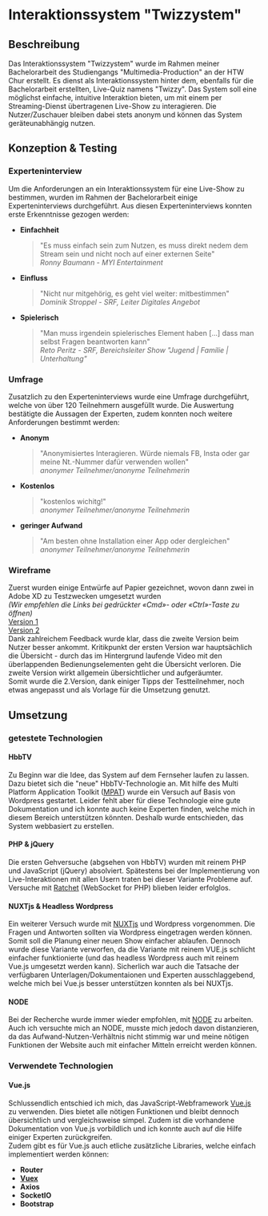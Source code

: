 # Interaktionssystem "Twizzystem"

## Beschreibung

Das Interaktionssystem "Twizzystem" wurde im Rahmen meiner Bachelorarbeit des Studiengangs "Multimedia-Production" an der HTW Chur erstellt. Es dienst als Interaktionssystem hinter dem, ebenfalls für die Bachelorarbeit erstellten, Live-Quiz namens "Twizzy".
Das System soll eine möglichst einfache, intuitive Interaktion bieten, um mit einem per Streaming-Dienst übertragenen Live-Show zu interagieren. Die Nutzer/Zuschauer bleiben dabei stets anonym und können das System geräteunabhängig nutzen.

## Konzeption & Testing

### Experteninterview
Um die Anforderungen an ein Interaktionssystem für eine Live-Show zu bestimmen, wurden im Rahmen der Bachelorarbeit einige Experteninterviews durchgeführt. Aus diesen Experteninterviews konnten erste Erkenntnisse gezogen werden:
* __Einfachheit__
  > "Es muss einfach sein zum Nutzen, es muss direkt nedem dem Stream sein und nicht noch auf einer externen Seite"
  <br>_Ronny Baumann - MYI Entertainment_
* __Einfluss__
  > "Nicht nur mitgehörig, es geht viel weiter: mitbestimmen"
  <br>_Dominik Stroppel - SRF, Leiter Digitales Angebot_
* __Spielerisch__
  > "Man muss irgendein spielerisches Element haben [...] dass man selbst Fragen beantworten kann"
  <br>_Reto Peritz - SRF, Bereichsleiter Show "Jugend | Familie | Unterhaltung"_

### Umfrage
Zusatzlich zu den Experteninterviews wurde eine Umfrage durchgeführt, welche von über 120 Teilnehmern ausgefüllt wurde. Die Auswertung bestätigte die Aussagen der Experten, zudem konnten noch weitere Anforderungen bestimmt werden:
* __Anonym__
  > "Anonymisiertes Interagieren. Würde niemals FB, Insta oder gar meine Nt.-Nummer dafür verwenden wollen"
  <br>_anonymer Teilnehmer/anonyme Teilnehmerin_
* __Kostenlos__
  > "kostenlos wichitg!"
  <br>_anonymer Teilnehmer/anonyme Teilnehmerin_
* __geringer Aufwand__
  > "Am besten ohne Installation einer App oder dergleichen"
  <br>_anonymer Teilnehmer/anonyme Teilnehmerin_

### Wireframe
Zuerst wurden einige Entwürfe auf Papier gezeichnet, wovon dann zwei in Adobe XD zu Testzwecken umgesetzt wurden <br>
_(Wir empfehlen die Links bei gedrückter «Cmd»- oder «Ctrl»-Taste zu öffnen)_ <br>
[Version 1](https://xd.adobe.com/view/b8be4ace-b4a9-4bc4-7075-1c4d5ef401d9-ce8f/) <br>
[Version 2](https://xd.adobe.com/view/4a28e9e7-e9f4-463b-594c-b7a642265d10-3c19/) <br>
Dank zahlreichem Feedback wurde klar, dass die zweite Version beim Nutzer besser ankommt. Kritikpunkt der ersten Version war hauptsächlich die Übersicht - durch das im Hintergrund laufende Video mit den überlappenden Bedienungselementen geht die Übersicht verloren. Die zweite Version wirkt allgemein übersichtlicher und aufgeräumter. <br>
Somit wurde die 2.Version, dank einiger Tipps der Testteilnehmer, noch etwas angepasst und als Vorlage für die Umsetzung genutzt.

## Umsetzung

### getestete Technologien
#### HbbTV
Zu Beginn war die Idee, das System auf dem Fernseher laufen zu lassen. Dazu bietet sich die "neue" HbbTV-Technologie an. Mit hilfe des Multi Platform Application Toolkit ([MPAT](http://mpat.eu)) wurde ein Versuch auf Basis von Wordpress gestartet. Leider fehlt aber für diese Technologie eine gute Dokumentation und ich konnte auch keine Experten finden, welche mich in diesem Bereich unterstützen könnten. Deshalb wurde entschieden, das System webbasiert zu erstellen.
#### PHP & jQuery
Die ersten Gehversuche (abgsehen von HbbTV) wurden mit reinem PHP und JavaScript (jQuery) absolviert. Spätestens bei der Implementierung von Live-Interaktionen mit allen Usern traten bei dieser Variante Probleme auf. Versuche mit [Ratchet](http://socketo.me) (WebSocket for PHP) blieben leider erfolglos.
#### NUXTjs & Headless Wordpress
Ein weiterer Versuch wurde mit [NUXTjs](https://nuxtjs.org) und Wordpress vorgenommen. Die Fragen und Antworten sollten via Wordpress eingetragen werden können. Somit soll die Planung einer neuen Show einfacher ablaufen. Dennoch wurde diese Variante verworfen, da die Variante mit reinem VUE.js schlicht einfacher funktionierte (und das headless Wordpress auch mit reinem Vue.js umgesetzt werden kann). Sicherlich war auch die Tatsache der verfügbaren Unterlagen/Dokumentaionen und Experten ausschlaggebend, welche mich bei Vue.js besser unterstützen konnten als bei NUXTjs.
#### NODE
Bei der Recherche wurde immer wieder empfohlen, mit [NODE](https://nodejs.org/en/) zu arbeiten. Auch ich versuchte mich an NODE, musste mich jedoch davon distanzieren, da das Aufwand-Nutzen-Verhältnis nicht stimmig war und meine nötigen Funktionen der Website auch mit einfacher Mitteln erreicht werden können.

### Verwendete Technologien
#### Vue.js
Schlussendlich entschied ich mich, das JavaScript-Webframework [Vue.js](https://vuejs.org) zu verwenden. Dies bietet alle nötigen Funktionen und bleibt dennoch übersichtlich und vergleichsweise simpel. Zudem ist die vorhandene Dokumentation von Vue.js vorbildlich und ich konnte auch auf die Hilfe einiger Experten zurückgreifen. <br>
Zudem gibt es für Vue.js auch etliche zusätzliche Libraries, welche einfach implementiert werden können:
* __Router__ <br>
* [__Vuex__](https://vuex.vuejs.org) <br>
* __Axios__ <br>
* __SocketIO__ <br>
* __Bootstrap__ <br>
